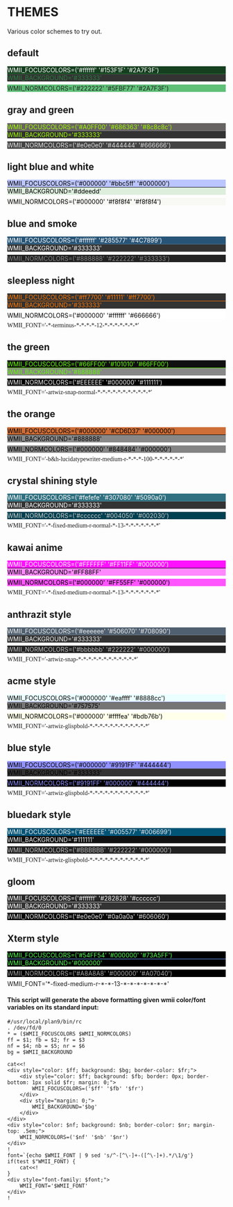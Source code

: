 THEMES
======

Various color schemes to try out.

<style>
div#content div {
    width: 100%;
    border: 1px solid;
    font-family: monospace;
    text-indent: 1em;
}
</style>

default
-------
<div style="background: #333333; color: #2A7F3F; border-color: #2A7F3F;">
    <div style="color: #ffffff; background: #153F1F; border: 0px; border-bottom: 1px solid #2A7F3F; margin: 0;">
        WMII_FOCUSCOLORS=('#ffffff' '#153F1F' '#2A7F3F')
    </div>
    <div style="border:0; margin:0;">WMII_BACKGROUND='#333333'</div>
</div>
<div style="color: #222222; background: #5FBF77; border-color: #2A7F3F; margin-top: .5em">
    WMII_NORMCOLORS=('#222222' '#5FBF77' '#2A7F3F')
</div>

gray and green
----------------
<div style="color: #A0FF00; background: #333333; border-color: #8c8c8c;">
    <div style="color: #A0FF00; background: #686363; border: 0px; border-bottom: 1px solid #8c8c8c; margin: 0;">
        WMII_FOCUSCOLORS=('#A0FF00' '#686363' '#8c8c8c')
    </div>
    <div style="border:0; margin:0;">WMII_BACKGROUND='#333333'</div>
</div>
<div style="color: #e0e0e0; background: #444444; border-color: #666666; margin-top: .5em">
    WMII_NORMCOLORS=('#e0e0e0' '#444444' '#666666')
</div>

light blue and white
----------------------
<div style="color: #000000; background: #ddeedd; border-color: #000000;">
    <div style="color: #000000; background: #bbc5ff; border: 0px; border-bottom: 1px solid #000000; margin: 0;">
        WMII_FOCUSCOLORS=('#000000' '#bbc5ff' '#000000')
    </div>
    <div style="border:0; margin:0;">WMII_BACKGROUND='#ddeedd'</div>
</div>
<div style="color: #000000; background: #f8f8f4; border-color:  #f8f8f4; margin-top: .5em">
    WMII_NORMCOLORS=('#000000' '#f8f8f4' '#f8f8f4')
</div>

blue and smoke
--------------

<div style="color: #ffffff; background: #333333; border-color: #4C7899;">
    <div style="color: #ffffff; background: #285577; border: 0px; border-bottom: 1px solid #4C7899; margin: 0;">
        WMII_FOCUSCOLORS=('#ffffff' '#285577' '#4C7899')
    </div>
    <div style="border:0; margin:0;">WMII_BACKGROUND='#333333'</div>
</div>
<div style="color: #888888; background: #222222; border-color: #333333; margin-top: .5em">
    WMII_NORMCOLORS=('#888888' '#222222' '#333333')
</div>

sleepless night
---------------
<div style="color: #ff7700; background: #333333; border-color: #ff7700;">
    <div style="color: #ff7700; background: #11111; border: 0px; border-bottom: 1px solid #ff7700; margin: 0;">
        WMII_FOCUSCOLORS=('#ff7700' '#11111' '#ff7700')
    </div>
    <div style="burder: 0; margin: 0;">WMII_BACKGROUND='#333333'</div>
</div>
<div style="color: #000000; background: #ffffff; border-color: #666666; margin-top: .5em;">
    WMII_NORMCOLORS=('#000000' '#ffffff' '#666666')
</div>
<div style="font-family: terminus; margin-top: .5em;">
    WMII_FONT='-*-terminus-*-*-*-*-12-*-*-*-*-*-*-*'
</div>

the green
---------
<div style="color: #66FF00; background: #888888; border-color: #66FF00;">
    <div style="color: #66FF00; background: #101010; border: 0px; border-bottom: 1px solid #66FF00; margin: 0;">
        WMII_FOCUSCOLORS=('#66FF00' '#101010' '#66FF00')
    </div>
    <div style="burder: 0; margin: 0;">WMII_BACKGROUND='#888888'</div>
</div>
<div style="color: #EEEEEE; background: #000000; border-color: #111111; margin-top: .5em;">
    WMII_NORMCOLORS=('#EEEEEE' '#000000' '#111111')
</div>
<div style="font-family: snap; margin-top: .5em;">
    WMII_FONT='-artwiz-snap-normal-*-*-*-*-*-*-*-*-*-*-*'
</div>

the orange
----------
<div style="color: #000000; background: #888888; border-color: #000000;">
    <div style="color: #000000; background: #CD6D37; border: 0px; border-bottom: 1px solid #000000; margin: 0;">
        WMII_FOCUSCOLORS=('#000000' '#CD6D37' '#000000')
    </div>
    <div style="burder: 0; margin: 0;">WMII_BACKGROUND='#888888'</div>
</div>
<div style="color: #000000; background: #848484; border-color: #000000; margin-top: .5em;">
    WMII_NORMCOLORS=('#000000' '#848484' '#000000')
</div>
<div style="font-family: lucidatypewriter; margin-top: .5em;">
    WMII_FONT='-b&h-lucidatypewriter-medium-r-*-*-*-100-*-*-*-*-*-*'
</div>

crystal shining style
---------------------
<div style="color: #fefefe; background: #333333; border-color: #5090a0;">
    <div style="color: #fefefe; background: #307080; border: 0px; border-bottom: 1px solid #5090a0; margin: 0;">
        WMII_FOCUSCOLORS=('#fefefe' '#307080' '#5090a0')
    </div>
    <div style="burder: 0; margin: 0;">WMII_BACKGROUND='#333333'</div>
</div>
<div style="color: #cccccc; background: #004050; border-color: #002030; margin-top: .5em;">
    WMII_NORMCOLORS=('#cccccc' '#004050' '#002030')
</div>
<div style="font-family: fixed; margin-top: .5em;">
    WMII_FONT='-*-fixed-medium-r-normal-*-13-*-*-*-*-*-*-*'
</div>

kawai anime 
-----------
<div style="color: #000000; background: #FF88FF; border-color: #000000;">
    <div style="color: #FFFFFF; background: #FF11FF; border: 0px; border-bottom: 1px solid #000000; margin: 0;">
        WMII_FOCUSCOLORS=('#FFFFFF' '#FF11FF' '#000000')
    </div>
    <div style="burder: 0; margin: 0;">WMII_BACKGROUND='#FF88FF'</div>
</div>
<div style="color: #000000; background: #FF55FF; border-color: #000000; margin-top: .5em;">
    WMII_NORMCOLORS=('#000000' '#FF55FF' '#000000')
</div>
<div style="font-family: fixed; margin-top: .5em;">
    WMII_FONT='-*-fixed-medium-r-normal-*-13-*-*-*-*-*-*-*'
</div>


anthrazit style
---------------
<div style="color: #eeeeee; background: #333333; border-color: #708090;">
    <div style="color: #eeeeee; background: #506070; border: 0px; border-bottom: 1px solid #708090; margin: 0;">
        WMII_FOCUSCOLORS=('#eeeeee' '#506070' '#708090')
    </div>
    <div style="burder: 0; margin: 0;">WMII_BACKGROUND='#333333'</div>
</div>
<div style="color: #bbbbbb; background: #222222; border-color: #000000; margin-top: .5em;">
    WMII_NORMCOLORS=('#bbbbbb' '#222222' '#000000')
</div>
<div style="font-family: snap; margin-top: .5em;">
    WMII_FONT='-artwiz-snap-*-*-*-*-*-*-*-*-*-*-*-*'
</div>

acme style
----------
<div style="color: #000000; background: #757575; border-color: #8888cc;">
    <div style="color: #000000; background: #eaffff; border: 0px; border-bottom: 1px solid #8888cc; margin: 0;">
        WMII_FOCUSCOLORS=('#000000' '#eaffff' '#8888cc')
    </div>
    <div style="burder: 0; margin: 0;">WMII_BACKGROUND='#757575'</div>
</div>
<div style="color: #000000; background: #ffffea; border-color: #bdb76b; margin-top: .5em;">
    WMII_NORMCOLORS=('#000000' '#ffffea' '#bdb76b')
</div>
<div style="font-family: glispbold; margin-top: .5em;">
    WMII_FONT='-artwiz-glispbold-*-*-*-*-*-*-*-*-*-*-*-*'
</div>

blue style
----------
<div style="color: #000000; background: #333333; border-color: #444444;">
    <div style="color: #000000; background: #9191FF; border: 0px; border-bottom: 1px solid #444444; margin: 0;">
        WMII_FOCUSCOLORS=('#000000' '#9191FF' '#444444')
    </div>
    <div style="burder: 0; margin: 0;">WMII_BACKGROUND='#333333'</div>
</div>
<div style="color: #9191FF; background: #000000; border-color: #444444; margin-top: .5em;">
    WMII_NORMCOLORS=('#9191FF' '#000000' '#444444')
</div>
<div style="font-family: glispbold; margin-top: .5em;">
    WMII_FONT='-artwiz-glispbold-*-*-*-*-*-*-*-*-*-*-*-*'
</div>

bluedark style
--------------
<div style="color: #EEEEEE; background: #111111; border-color: #006699;">
    <div style="color: #EEEEEE; background: #005577; border: 0px; border-bottom: 1px solid #006699; margin: 0;">
        WMII_FOCUSCOLORS=('#EEEEEE' '#005577' '#006699')
    </div>
    <div style="burder: 0; margin: 0;">WMII_BACKGROUND='#111111'</div>
</div>
<div style="color: #BBBBBB; background: #222222; border-color: #000000; margin-top: .5em;">
    WMII_NORMCOLORS=('#BBBBBB' '#222222' '#000000')
</div>
<div style="font-family: glispbold; margin-top: .5em;">
    WMII_FONT='-artwiz-glispbold-*-*-*-*-*-*-*-*-*-*-*-*'
</div>

gloom
-----
<div style="color: #ffffff; background: #333333; border-color: #cccccc; margin-top: .5em;">
    <div style="color: #ffffff; background: #282828; border: 0px; border-bottom: 1px solid #cccccc; margin: 0;">
        WMII_FOCUSCOLORS=('#ffffff' '#282828' '#cccccc')
    </div>
    <div style="burder: 0; margin: 0;">WMII_BACKGROUND='#333333'</div>
</div>
<div style="color: #e0e0e0; background: #0a0a0a; border-color: #606060; margin-top: .5em;">
    WMII_NORMCOLORS=('#e0e0e0' '#0a0a0a' '#606060')
</div>

Xterm style
--------------
<div style="color: #54FF54; background: #000000; border-color: #73A5FF;">
    <div style="color: #54FF54; background: #000000; border: 0px; border-bottom: 1px solid #73A5FF; margin: 0;">
        WMII_FOCUSCOLORS=('#54FF54' '#000000' '#73A5FF')
    </div>
    <div style="margin: 0;">WMII_BACKGROUND='#000000'</div>
</div>
<div style="color: #A8A8A8; background: #000000; border-color: #A07040; margin-top: .5em;">
    WMII_NORMCOLORS=('#A8A8A8' '#000000' '#A07040')
</div>
<div style="margin-top: .5em;">
    WMII_FONT='*-fixed-medium-r-*-*-13-*-*-*-*-*-*-*'
</div>

#### This script will generate the above formatting given wmii color/font variables on its standard input:

	#/usr/local/plan9/bin/rc
	. /dev/fd/0
	* = ($WMII_FOCUSCOLORS $WMII_NORMCOLORS)
	ff = $1; fb = $2; fr = $3
	nf = $4; nb = $5; nr = $6
	bg = $WMII_BACKGROUND

	cat<<!
	<div style="color: $ff; background: $bg; border-color: $fr;">
		<div style="color: $ff; background: $fb; border: 0px; border-bottom: 1px solid $fr; margin: 0;">
		    WMII_FOCUSCOLORS=('$ff' '$fb' '$fr')
		</div>
		<div style="margin: 0;">
			WMII_BACKGROUND='$bg'
		</div>
	</div>
	<div style="color: $nf; background: $nb; border-color: $nr; margin-top: .5em;">
		WMII_NORMCOLORS=('$nf' '$nb' '$nr')
	</div>
	!   
	font=`{echo $WMII_FONT | 9 sed 's/^-[^\-]+-([^\-]+).*/\1/g'}
	if(test $"WMII_FONT) {
		cat<<!
	}
	<div style="font-family: $font;">
		WMII_FONT='$WMII_FONT'
	</div>
	!

